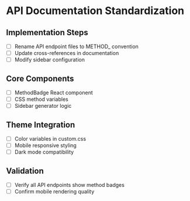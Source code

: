 # API Documentation Standardization

## Implementation Steps
- [ ] Rename API endpoint files to METHOD_ convention
- [ ] Update cross-references in documentation
- [ ] Modify sidebar configuration

## Core Components
- [ ] MethodBadge React component
- [ ] CSS method variables
- [ ] Sidebar generator logic

## Theme Integration
- [ ] Color variables in custom.css
- [ ] Mobile responsive styling
- [ ] Dark mode compatibility

## Validation
- [ ] Verify all API endpoints show method badges
- [ ] Confirm mobile rendering quality
